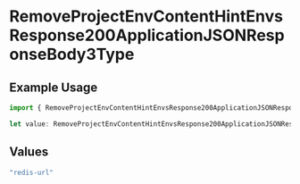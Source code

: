 # RemoveProjectEnvContentHintEnvsResponse200ApplicationJSONResponseBody3Type

## Example Usage

```typescript
import { RemoveProjectEnvContentHintEnvsResponse200ApplicationJSONResponseBody3Type } from "@simplesagar/vercel/models/removeprojectenvop.js";

let value: RemoveProjectEnvContentHintEnvsResponse200ApplicationJSONResponseBody3Type = "redis-url";
```

## Values

```typescript
"redis-url"
```
